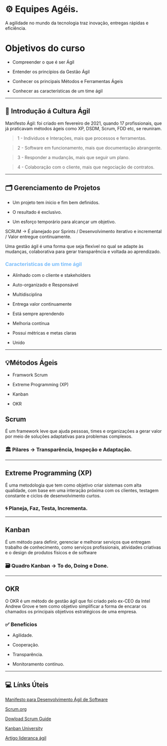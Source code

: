 # ⚙️ Equipes Agéis.
A agilidade no mundo da tecnologia traz inovação, entregas rápidas e eficiência.

# Objetivos do curso

* Compreender o que é ser Ágil

* Entender os princípios da Gestão Ágil

* Conhecer os principais Métodos e Ferramentas Ágeis

* Conhecer as características de um time ágil

---
## 📖 Introdução á Cultura Ágil

Manifesto Ágil: foi criado em fevereiro de 2021,  quando 17
profissionais, que já praticavam métodos ágeis como XP, DSDM,
Scrum, FDD etc, se reuniram.

> 1 - Individuos e Interações, mais que processos e ferramentas.

> 2 - Software em funcionamento, mais que documentação abrangente.

> 3 - Responder a mudançãs, mais que seguir um plano.

> 4 - Colaboração com o cliente, mais que negociação de contratos.

---
## 🗂️ Gerenciamento de Projetos

* Um projeto tem ínicio e fim bem definidos.

* O resultado é exclusivo.

* Um esforço temporário para alcançar um objetivo.

SCRUM -> É planejado por Sprints / Desenvolvimento iterativo
e incremental / Valor entregue continuamente.

Uma gestão ágil é uma forma que seja flexível no qual se adapte às mudanças, colaborativa para gerar transparência e voltada ao aprendizado.

<h3 style="color:#7ABDFB">Caracteristicas de um time ágil</h3>

* Alinhado com o cliente e stakeholders

* Auto-organizado e Responsável

* Multidisciplina

* Entrega valor continuamente

* Está sempre aprendendo

* Melhoria contínua

* Possui métricas e metas claras

* Unido

---
## 💡Métodos Ágeis

* Framwork Scrum

* Extreme Programming (XP)

* Kanban

* OKR

## Scrum

É um framework leve que ajuda pessoas, times e
organizações a gerar valor por meio de soluções
adaptativas para problemas complexos.

### 🏛️ Pilares -> Transparência, Inspeção e Adaptação.
---
## Extreme Programming (XP)

É uma metodologia que tem como objetivo criar sistemas
com alta qualidade, com base em uma interação próxima
com os clientes, testagem constante e ciclos de
desenvolvimento curtos.

### 🌀 Planeja, Faz, Testa, Incrementa.
---
## Kanban

É um método para definir, gerenciar e melhorar serviços
que entregam trabalho de conhecimento, como serviços
profissionais, atividades criativas e o design de produtos
físicos e de software

### 🗃️ Quadro Kanban -> To do, Doing e Done.

---

## OKR

O OKR é um método de gestão ágil que foi criado pelo ex-CEO da Intel
Andrew Grove e tem como objetivo simplificar a forma de encarar os
chamados os principais objetivos estratégicos de uma empresa.

### ✅ Benefícios

* Agilidade.

* Cooperação.

* Transparência.

* Monitoramento contínuo.

---

## 💻 Línks Úteis
[Manifesto para Desenvolvimento Ágil de Software](https://agilemanifesto.org/iso/ptbr/manifesto.html)

[Scrum.org](https://www.scrum.org)

[Dowload Scrum Guide](https://scrumguides.org/index.html)

[Kanban University](https://kanban.university)

[Artigo liderança ágil](https://forbes.com.br/forbes-tech/2022/06/marcelo-ciascasua-lideranca-e-agil/)